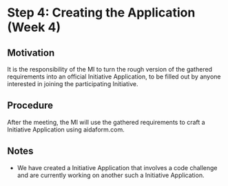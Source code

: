 # Step 4: Creating the Application (Week 4)

## Motivation
It is the responsibility of the MI to turn the rough version of the gathered requirements into an official Initiative Application, to be filled out by anyone interested in joining the participating Initiative.

## Procedure
After the meeting, the MI will use the gathered requirements to craft a Initiative Application using aidaform.com.

## Notes
* We have created a Initiative Application that involves a code challenge and are currently working on another such a Initiative Application.